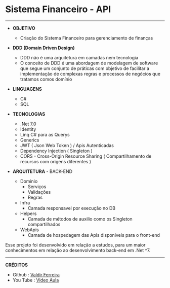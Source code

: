 # Sistema Financeiro - API
---------------------------

- __OBJETIVO__
    - Criação do Sistema Financeiro para gerenciamento de finanças
    
- __DDD (Domain Driven Design)__ 
    - DDD não é uma arquitetura em camadas nem tecnologia
    - O conceito de DDD é uma abordagem de modelagem de software que segue um conjunto de práticas com objetivo de facilitar a implementação de complexas regras e processos de negócios que tratamos comos domínio

- __LINGUAGENS__
    - C#
    - SQL

- __TECNOLOGIAS__
    - .Net 7.0
    - Identity
    - Linq C# para as Querys
    - Generics
    - JWT ( Json Web Token ) / Apis Autenticadas
    - Dependency Injection ( Singleton )
    - CORS - Cross-Origin Resource Sharing ( Compartilhamento de recursos com origens diferentes )

- __ARQUITETURA__ - BACK-END
    - Dominio
        - Serviços
        - Validações
        - Regras
    - Infra
        - Camada responsavel por execução no DB
    - Helpers
        - Camada de métodos de auxilio como os Singleton compartilhados
    - WebApis
        - Camada de hospedagem das Apis disponiveis para o front-end


Esse projeto foi desenvolvido em relação a estudos, para um maior conhecimentos em relação ao desenvolvimento back-end em .Net ^7.
____

__CRÉDITOS__
- Github : [Valdir Ferreira](https://github.com/ValdirFerreira)
- You Tube : [Video Aula]()